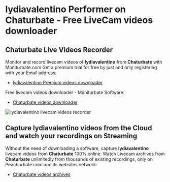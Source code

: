 # lydiavalentino Performer on Chaturbate - Free LiveCam videos downloader

## Chaturbate Live Videos Recorder

Monitor and record livecam videos of **lydiavalentino** from **Chaturbate** with Moniturbate.com
Get a premium trial for free by just and only registering with your Email address:
* [lydiavalentino Premium videos downloader](https://moniturbate.com/request-demo-licence-key.html)

Free livecam videos downloader - Moniturbate Software:
* [Chaturbate videos downloader](https://moniturbate.com/moniturbate-download-software.html)

![lydiavalentino livecam videos recorder](https://peachurnet.com/templates/moniturbate-software.png)


## Capture lydiavalentino videos from the Cloud and watch your recordings on Streaming

Without the need of downloading a software, capture **lydiavalentino** livecam videos from **Chaturbate** 100% online.
Watch Livecam archives from **Chaturbate** unlimitedly from thousands of existing recordings, only on Peachurbate.com and its websites network:
* [Chaturbate videos archives](https://peachurnet.com/)